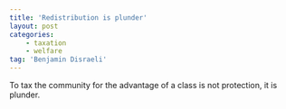 ```yaml
---
title: 'Redistribution is plunder'
layout: post
categories:
    - taxation
    - welfare
tag: 'Benjamin Disraeli'
---
```


To tax the community for the advantage of a class is not protection, it is plunder.